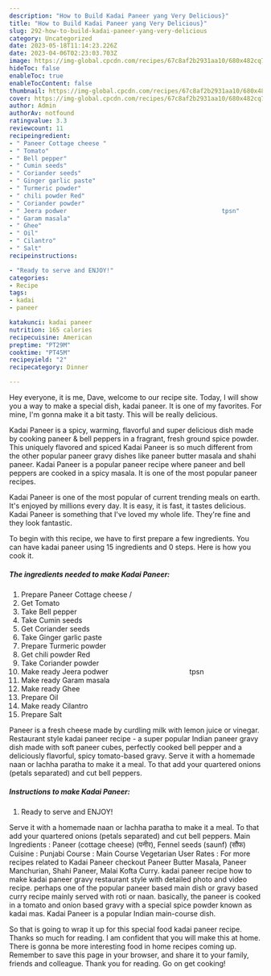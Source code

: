 ```yaml
---
description: "How to Build Kadai Paneer yang Very Delicious}"
title: "How to Build Kadai Paneer yang Very Delicious}"
slug: 292-how-to-build-kadai-paneer-yang-very-delicious
category: Uncategorized
date: 2023-05-18T11:14:23.226Z
date: 2023-04-06T02:23:03.703Z
image: https://img-global.cpcdn.com/recipes/67c8af2b2931aa10/680x482cq70/kadai-paneer-recipe-main-photo.jpg
hideToc: false
enableToc: true
enableTocContent: false
thumbnail: https://img-global.cpcdn.com/recipes/67c8af2b2931aa10/680x482cq70/kadai-paneer-recipe-main-photo.jpg
cover: https://img-global.cpcdn.com/recipes/67c8af2b2931aa10/680x482cq70/kadai-paneer-recipe-main-photo.jpg
author: Admin
authorAv: notfound
ratingvalue: 3.3
reviewcount: 11
recipeingredient:
- " Paneer Cottage cheese "
- " Tomato"
- " Bell pepper"
- " Cumin seeds"
- " Coriander seeds"
- " Ginger garlic paste"
- " Turmeric powder"
- " chili powder Red"
- " Coriander powder"
- " Jeera podwer                                           tpsn"
- " Garam masala"
- " Ghee"
- " Oil"
- " Cilantro"
- " Salt"
recipeinstructions:

- "Ready to serve and ENJOY!"
categories:
- Recipe
tags:
- kadai
- paneer

katakunci: kadai paneer 
nutrition: 165 calories
recipecuisine: American
preptime: "PT29M"
cooktime: "PT45M"
recipeyield: "2"
recipecategory: Dinner

---
```



Hey everyone, it is me, Dave, welcome to our recipe site. Today, I will show you a way to make a special dish, kadai paneer. It is one of my favorites. For mine, I'm gonna make it a bit tasty. This will be really delicious.

Kadai Paneer is a spicy, warming, flavorful and super delicious dish made by cooking paneer &amp; bell peppers in a fragrant, fresh ground spice powder. This uniquely flavored and spiced Kadai Paneer is so much different from the other popular paneer gravy dishes like paneer butter masala and shahi paneer. Kadai Paneer is a popular paneer recipe where paneer and bell peppers are cooked in a spicy masala. It is one of the most popular paneer recipes.

Kadai Paneer is one of the most popular of current trending meals on earth. It's enjoyed by millions every day. It is easy, it is fast, it tastes delicious. Kadai Paneer is something that I've loved my whole life. They're fine and they look fantastic.


To begin with this recipe, we have to first prepare a few ingredients. You can have kadai paneer using 15 ingredients and 0 steps. Here is how you cook it.

<!--inarticleads1-->

##### The ingredients needed to make Kadai Paneer:

1. Prepare  Paneer Cottage cheese /
1. Get  Tomato
1. Take  Bell pepper
1. Take  Cumin seeds
1. Get  Coriander seeds
1. Take  Ginger garlic paste
1. Prepare  Turmeric powder
1. Get  chili powder Red
1. Take  Coriander powder
1. Make ready  Jeera podwer                                           tpsn
1. Make ready  Garam masala
1. Make ready  Ghee
1. Prepare  Oil
1. Make ready  Cilantro
1. Prepare  Salt


Paneer is a fresh cheese made by curdling milk with lemon juice or vinegar. Restaurant style kadai paneer recipe - a super popular Indian paneer gravy dish made with soft paneer cubes, perfectly cooked bell pepper and a deliciously flavorful, spicy tomato-based gravy. Serve it with a homemade naan or lachha paratha to make it a meal. To that add your quartered onions (petals separated) and cut bell peppers. 

<!--inarticleads2-->

##### Instructions to make Kadai Paneer:


1. Ready to serve and ENJOY!

Serve it with a homemade naan or lachha paratha to make it a meal. To that add your quartered onions (petals separated) and cut bell peppers. Main Ingredients : Paneer (cottage cheese) (पनीर), Fennel seeds (saunf) (सौंफ) Cuisine : Punjabi Course : Main Course Vegetarian User Rates : For more recipes related to Kadai Paneer checkout Paneer Butter Masala, Paneer Manchurian, Shahi Paneer, Malai Kofta Curry. kadai paneer recipe how to make kadai paneer gravy restaurant style with detailed photo and video recipe. perhaps one of the popular paneer based main dish or gravy based curry recipe mainly served with roti or naan. basically, the paneer is cooked in a tomato and onion based gravy with a special spice powder known as kadai mas. Kadai Paneer is a popular Indian main-course dish. 

So that is going to wrap it up for this special food kadai paneer recipe. Thanks so much for reading. I am confident that you will make this at home. There is gonna be more interesting food in home recipes coming up. Remember to save this page in your browser, and share it to your family, friends and colleague. Thank you for reading. Go on get cooking!
